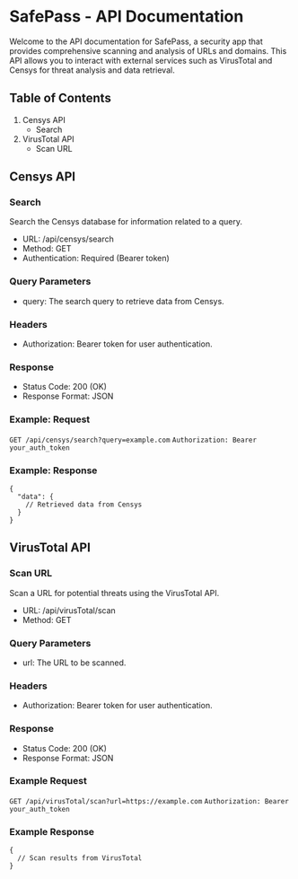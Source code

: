 # SafePass - API Documentation

Welcome to the API documentation for SafePass, a security app that provides comprehensive scanning and analysis of URLs and domains. This API allows you to interact with external services such as VirusTotal and Censys for threat analysis and data retrieval.

## Table of Contents
1. Censys API
    * Search
2. VirusTotal API
    * Scan URL

## Censys API

### Search
Search the Censys database for information related to a query.

* URL: /api/censys/search
* Method: GET
* Authentication: Required (Bearer token)

### Query Parameters
* query: The search query to retrieve data from Censys.

### Headers
* Authorization: Bearer token for user authentication.

### Response
* Status Code: 200 (OK)
* Response Format: JSON

### Example: Request
`GET /api/censys/search?query=example.com`
`Authorization: Bearer your_auth_token`

### Example: Response
```
{
  "data": {
    // Retrieved data from Censys
  }
}
```

## VirusTotal API

### Scan URL
Scan a URL for potential threats using the VirusTotal API.

* URL: /api/virusTotal/scan
* Method: GET

### Query Parameters
* url: The URL to be scanned.

### Headers
* Authorization: Bearer token for user authentication.

### Response
* Status Code: 200 (OK)
* Response Format: JSON

### Example Request
`GET /api/virusTotal/scan?url=https://example.com`
`Authorization: Bearer your_auth_token`

### Example Response
```
{
  // Scan results from VirusTotal
}
```
